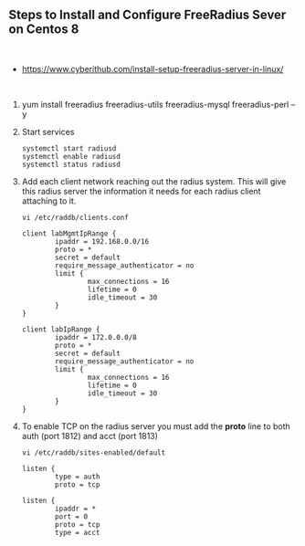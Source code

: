 ## Steps to Install and Configure FreeRadius Sever on Centos 8  

<br/>  

- https://www.cyberithub.com/install-setup-freeradius-server-in-linux/  

<br/>  

1. yum install freeradius freeradius-utils freeradius-mysql freeradius-perl –y  

2.  Start services  

    ```
    systemctl start radiusd
    systemctl enable radiusd
    systemctl status radiusd
    ```  

3.  Add each client network reaching out the radius system.  This will give this radius server the information it needs for each radius client attaching to it.  

    ```
    vi /etc/raddb/clients.conf
    ```  

    ```
    client labMgmtIpRange {
            ipaddr = 192.168.0.0/16
            proto = *
            secret = default
            require_message_authenticator = no
            limit {
                    max_connections = 16
                    lifetime = 0
                    idle_timeout = 30
            }
    }

    client labIpRange {
            ipaddr = 172.0.0.0/8
            proto = *
            secret = default
            require_message_authenticator = no
            limit {
                    max_connections = 16
                    lifetime = 0
                    idle_timeout = 30
            }
    }
    ```  

4.  To enable TCP on the radius server you must add the __proto__ line to both auth (port 1812) and acct (port 1813)  

    ```
    vi /etc/raddb/sites-enabled/default
    ```  

    ```
    listen {
            type = auth
            proto = tcp

    listen {
            ipaddr = *
            port = 0
            proto = tcp
            type = acct
    ```  

